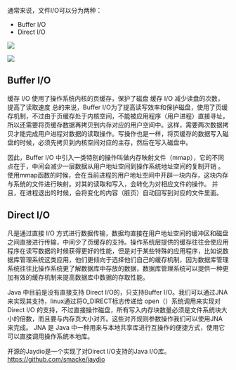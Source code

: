 通常来说，文件I/O可以分为两种：

-   Buffer I/O
-   Direct I/O

![](https://img-blog.csdnimg.cn/20190320001938378.png)

![](https://img-blog.csdnimg.cn/20200430035748976.png?x-oss-process=image/watermark,type_ZmFuZ3poZW5naGVpdGk,shadow_10,text_aHR0cHM6Ly9ibG9nLmNzZG4ubmV0L2p5eG11c3Q=,size_16,color_FFFFFF,t_70)

## Buffer I/O

缓存 I/O 使用了操作系统内核的页缓存，保护了磁盘
缓存 I/O 减少读盘的次数，提高了读取速度
总的来说，Buffer I/O为了提高读写效率和保护磁盘，使用了页缓存机制，不过由于页缓存处于内核空间，不能被应用程序（用户进程）直接寻址，所以还需要将页缓存数据再拷贝到内存对应的用户空间中。这样，需要两次数据拷贝才能完成用户进程对数据的读取操作。写操作也是一样，将页缓存的数据写入磁盘的时候，必须先拷贝到内核空间对应的主存，然后在写入磁盘中。

因此，Buffer I/O 中引入一类特别的操作叫做内存映射文件（mmap），它的不同点在于，中间会减少一层数据从用户地址空间到操作系统地址空间的复制开销 。使用mmap函数的时候，会在当前进程的用户地址空间中开辟一块内存，这块内存与系统的文件进行映射。对其的读取和写入，会转化为对相应文件的操作。 并且，在进程退出的时候，会将变化的内容（脏页）自动回写到对应的文件里面。

## Direct I/O
凡是通过直接 I/O 方式进行数据传输，数据均直接在用户地址空间的缓冲区和磁盘之间直接进行传输，中间少了页缓存的支持。操作系统层提供的缓存往往会使应用程序在读写数据的时候获得更好的性能，但是对于某些特殊的应用程序，比如说数据库管理系统这类应用，他们更倾向于选择他们自己的缓存机制，因为数据库管理系统往往比操作系统更了解数据库中存放的数据，数据库管理系统可以提供一种更加有效的缓存机制来提高数据库中数据的存取性能。

Java 中目前是没有直接支持 Direct I/O的，只支持Buffer I/O。我们可以通过JNA 来实现其支持，linux通过将O_DIRECT标志传递给 open（）系统调用来实现对Direct I/O 的支持，不过直接操作磁盘，所有写入内存块数量必须是文件系统块大小的倍数，而且要与内存页大小对齐。这些对齐规则参数操作我们可以使用JNA来完成。 JNA 是 Java 中一种用来与本地共享库进行互操作的便捷方式，使用它可以直接调用操作系统本地库。

开源的Jaydio是一个实现了对Direct I/O支持的Java I/O库。https://github.com/smacke/jaydio